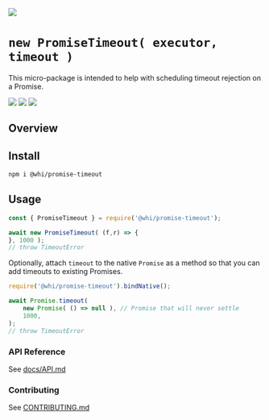 [![](https://img.shields.io/npm/v/@whi/promise-timeout/latest?style=flat-square)](http://npmjs.com/package/@whi/promise-timeout)

# `new PromiseTimeout( executor, timeout )`
This micro-package is intended to help with scheduling timeout rejection on a Promise.

[![](https://img.shields.io/github/issues-raw/mjbrisebois/js-promise-timeout?style=flat-square)](https://github.com/mjbrisebois/js-promise-timeout/issues)
[![](https://img.shields.io/github/issues-closed-raw/mjbrisebois/js-promise-timeout?style=flat-square)](https://github.com/mjbrisebois/js-promise-timeout/issues?q=is%3Aissue+is%3Aclosed)
[![](https://img.shields.io/github/issues-pr-raw/mjbrisebois/js-promise-timeout?style=flat-square)](https://github.com/mjbrisebois/js-promise-timeout/pulls)


## Overview


## Install

```bash
npm i @whi/promise-timeout
```

## Usage

```javascript
const { PromiseTimeout } = require('@whi/promise-timeout');

await new PromiseTimeout( (f,r) => {
}, 1000 );
// throw TimeoutError
```

Optionally, attach `timeout` to the native `Promise` as a method so that you can add timeouts to
existing Promises.

```javascript
require('@whi/promise-timeout').bindNative();

await Promise.timeout(
    new Promise( () => null ), // Promise that will never settle
    1000,
);
// throw TimeoutError
```

### API Reference

See [docs/API.md](docs/API.md)

### Contributing

See [CONTRIBUTING.md](CONTRIBUTING.md)
